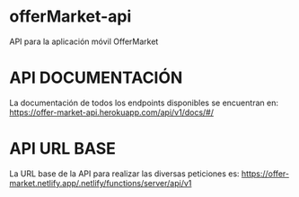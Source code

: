 # offerMarket-api
API para la aplicación móvil OfferMarket

# API DOCUMENTACIÓN
La documentación de todos los endpoints disponibles se encuentran en: https://offer-market-api.herokuapp.com/api/v1/docs/#/

# API URL BASE
La URL base de la API para realizar las diversas peticiones es: https://offer-market.netlify.app/.netlify/functions/server/api/v1
